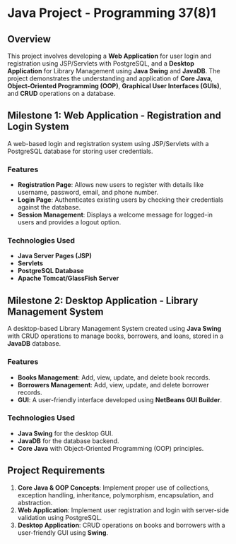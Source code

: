 # Java Project - Programming 37(8)1

## Overview
This project involves developing a **Web Application** for user login and registration using JSP/Servlets with PostgreSQL, and a **Desktop Application** for Library Management using **Java Swing** and **JavaDB**. The project demonstrates the understanding and application of **Core Java**, **Object-Oriented Programming (OOP)**, **Graphical User Interfaces (GUIs)**, and **CRUD** operations on a database.

## Milestone 1: Web Application - Registration and Login System
A web-based login and registration system using JSP/Servlets with a PostgreSQL database for storing user credentials. 

### Features
- **Registration Page**: Allows new users to register with details like username, password, email, and phone number.
- **Login Page**: Authenticates existing users by checking their credentials against the database.
- **Session Management**: Displays a welcome message for logged-in users and provides a logout option.
  
### Technologies Used
- **Java Server Pages (JSP)**
- **Servlets**
- **PostgreSQL Database**
- **Apache Tomcat/GlassFish Server**

## Milestone 2: Desktop Application - Library Management System
A desktop-based Library Management System created using **Java Swing** with CRUD operations to manage books, borrowers, and loans, stored in a **JavaDB** database.

### Features
- **Books Management**: Add, view, update, and delete book records.
- **Borrowers Management**: Add, view, update, and delete borrower records.
- **GUI**: A user-friendly interface developed using **NetBeans GUI Builder**.
  
### Technologies Used
- **Java Swing** for the desktop GUI.
- **JavaDB** for the database backend.
- **Core Java** with Object-Oriented Programming (OOP) principles.

## Project Requirements
1. **Core Java & OOP Concepts**: Implement proper use of collections, exception handling, inheritance, polymorphism, encapsulation, and abstraction.
2. **Web Application**: Implement user registration and login with server-side validation using PostgreSQL.
3. **Desktop Application**: CRUD operations on books and borrowers with a user-friendly GUI using **Swing**.
